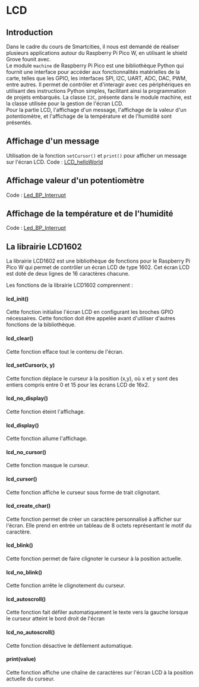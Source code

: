 # LCD
## Introduction
Dans le cadre du cours de Smartcities, il nous est demandé de réaliser plusieurs applications autour du Raspberry Pi Pico W, en utilisant le shield Grove founit avec.<BR>
Le module `machine` de Raspberry Pi Pico est une bibliothèque Python qui fournit une interface pour accéder aux fonctionnalités matérielles de la carte, telles que les GPIO, les interfaces SPI, I2C, UART, ADC, DAC, PWM, entre autres. Il permet de contrôler et d'interagir avec ces périphériques en utilisant des instructions Python simples, facilitant ainsi la programmation de projets embarqués. La classe `I2C`, présente dans le module machine, est la classe utilisée pour la gestion de l'écran LCD. <BR>
Pour la partie LCD, l'affichage d'un message, l'affichage de la valeur d'un potentiomètre, et l'affichage de la température et de l'humidité sont présentés.
## Affichage d'un message
Utilisation de la fonction `setCursor()` et `print()` pour afficher un message sur l'écran LCD.
Code : [LCD_helloWorld](https://github.com/hepl-leclercq/smartcities/blob/8db6a8eeb2eee78df4381d38e745222d14f9b319/LCD/LCD_HelloWorld.py)

## Affichage valeur d'un potentiomètre

Code : [Led_BP_Interrupt]()

 
## Affichage de la température et de l'humidité

Code : [Led_BP_Interrupt](https://github.com/hepl-leclercq/smartcities/blob/0b574c7c24d3611e5b671a340976c71a10b51375/GPIO/Led_BP_Interrupt.py)


## La librairie LCD1602
La librairie LCD1602 est une bibliothèque de fonctions pour le Raspberry Pi Pico W qui permet de contrôler un écran LCD de type 1602. Cet écran LCD est doté de deux lignes de 16 caractères chacune.

Les fonctions de la librairie LCD1602 comprennent :

#### lcd_init() 
 Cette fonction initialise l'écran LCD en configurant les broches GPIO nécessaires. Cette fonction doit être appelée avant d'utiliser d'autres fonctions de la bibliothèque.

#### lcd_clear() 
Cette fonction efface tout le contenu de l'écran.

#### lcd_setCursor(x, y)
Cette fonction déplace le curseur à la position (x,y), où x et y sont des entiers compris entre 0 et 15 pour les écrans LCD de 16x2.

#### lcd_no_display() 
Cette fonction éteint l'affichage.

#### lcd_display() 
Cette fonction allume l'affichage.

#### lcd_no_cursor() 
Cette fonction masque le curseur.

#### lcd_cursor()
Cette fonction affiche le curseur sous forme de trait clignotant.

#### lcd_create_char()
Cette fonction permet de créer un caractère personnalisé à afficher sur l'écran. Elle prend en entrée un tableau de 8 octets représentant le motif du caractère.

#### lcd_blink()
Cette fonction permet de faire clignoter le curseur à la position actuelle.

#### lcd_no_blink()
Cette fonction arrête le clignotement du curseur.

#### lcd_autoscroll()
Cette fonction fait défiler automatiquement le texte vers la gauche lorsque le curseur atteint le bord droit de l'écran

#### lcd_no_autoscroll()
Cette fonction désactive le défilement automatique.

#### print(value)
Cette fonction affiche une chaîne de caractères sur l'écran LCD à la position actuelle du curseur.

 
